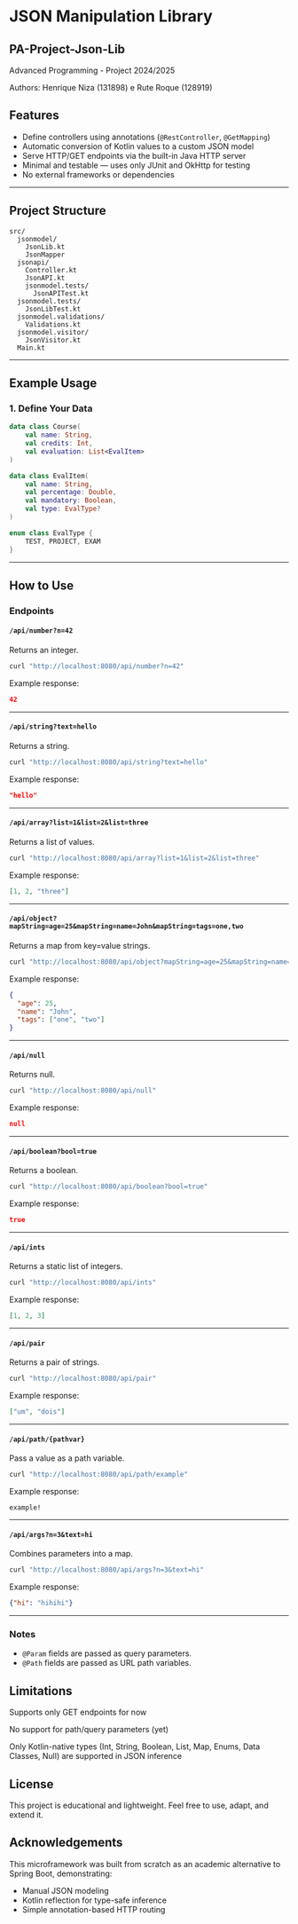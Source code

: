 # JSON Manipulation Library
## PA-Project-Json-Lib
Advanced Programming - Project 2024/2025

Authors: Henrique Niza (131898) e Rute Roque (128919)

## Features

- Define controllers using annotations (`@RestController`, `@GetMapping`)
- Automatic conversion of Kotlin values to a custom JSON model
- Serve HTTP/GET endpoints via the built-in Java HTTP server
- Minimal and testable — uses only JUnit and OkHttp for testing
- No external frameworks or dependencies

---

## Project Structure
```
src/
  jsonmodel/
    JsonLib.kt
    JsonMapper
  jsonapi/
    Controller.kt
    JsonAPI.kt
    jsonmodel.tests/
      JsonAPITest.kt
  jsonmodel.tests/
    JsonLibTest.kt
  jsonmodel.validations/
    Validations.kt
  jsonmodel.visitor/
    JsonVisitor.kt
  Main.kt
```

---

## Example Usage

### 1. Define Your Data

``` kotlin
data class Course(
    val name: String,
    val credits: Int,
    val evaluation: List<EvalItem>
)

data class EvalItem(
    val name: String,
    val percentage: Double,
    val mandatory: Boolean,
    val type: EvalType?
)

enum class EvalType {
    TEST, PROJECT, EXAM
}
```

---

## How to Use
### Endpoints

#### `/api/number?n=42`
Returns an integer.
```bash
curl "http://localhost:8080/api/number?n=42"
```
Example response:
```json
42
```

---

#### `/api/string?text=hello`
Returns a string.
```bash
curl "http://localhost:8080/api/string?text=hello"
```
Example response:
```json
"hello"
```

---

#### `/api/array?list=1&list=2&list=three`
Returns a list of values.
```bash
curl "http://localhost:8080/api/array?list=1&list=2&list=three"
```
Example response:
```json
[1, 2, "three"]
```

---

#### `/api/object?mapString=age=25&mapString=name=John&mapString=tags=one,two`
Returns a map from key=value strings.
```bash
curl "http://localhost:8080/api/object?mapString=age=25&mapString=name=John&mapString=tags=one,two"
```

Example response:
```json
{
  "age": 25,
  "name": "John",
  "tags": ["one", "two"]
}
```

---

#### `/api/null`
Returns null.
```bash
curl "http://localhost:8080/api/null"
```
Example response:
```json
null
```

---

#### `/api/boolean?bool=true`
Returns a boolean.
```bash
curl "http://localhost:8080/api/boolean?bool=true"
```
Example response:
```json
true
```

---

#### `/api/ints`
Returns a static list of integers.
```bash
curl "http://localhost:8080/api/ints"
```
Example response:
```json
[1, 2, 3]
```

---

#### `/api/pair`
Returns a pair of strings.
```bash
curl "http://localhost:8080/api/pair"
```

Example response:
```json
["um", "dois"]
```

---

#### `/api/path/{pathvar}`
Pass a value as a path variable.
```bash
curl "http://localhost:8080/api/path/example"
```

Example response:
```text
example!
```

---

#### `/api/args?n=3&text=hi`
Combines parameters into a map.
```bash
curl "http://localhost:8080/api/args?n=3&text=hi"
```

Example response:
```json
{"hi": "hihihi"}
```

---

### Notes
- `@Param` fields are passed as query parameters.
- `@Path` fields are passed as URL path variables.


## Limitations
Supports only GET endpoints for now

No support for path/query parameters (yet)

Only Kotlin-native types (Int, String, Boolean, List, Map, Enums, Data Classes, Null) are supported in JSON inference

## License
This project is educational and lightweight. Feel free to use, adapt, and extend it.

## Acknowledgements
This microframework was built from scratch as an academic alternative to Spring Boot, demonstrating:

- Manual JSON modeling 
- Kotlin reflection for type-safe inference 
- Simple annotation-based HTTP routing